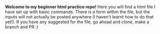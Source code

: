**Welcome to my beginner html practice repo!**
Here you will find a html file I have set up with basic commands. There is a form within the file, but the inputs will not actually be posted anywhere (I haven't learnt how to do that yet!). If you have any suggested for the file, go ahead and clone, make a branch and PR :)
